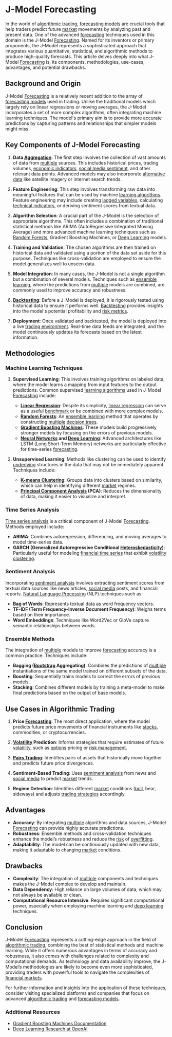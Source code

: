 # J-Model Forecasting

In the world of [algorithmic trading](../a/algorithmic_trading.md), [forecasting models](../f/forecasting_models.md) are crucial tools that help traders predict future [market](../m/market.md) movements by analyzing past and present data. One of the advanced [forecasting](../f/forecasting.md) techniques used in this domain is the J-Model [Forecasting](../f/forecasting.md). Named for its inventors or primary proponents, the J-Model represents a sophisticated approach that integrates various quantitative, statistical, and algorithmic methods to produce high-quality forecasts. This article delves deeply into what J-Model [Forecasting](../f/forecasting.md) is, its components, methodologies, use-cases, advantages, and potential drawbacks.

## Background and Origin

J-Model [Forecasting](../f/forecasting.md) is a relatively recent addition to the array of [forecasting models](../f/forecasting_models.md) used in trading. Unlike the traditional models which largely rely on linear regressions or moving averages, the J-Model incorporates a set of more complex algorithms, often integrating machine learning techniques. The model's primary aim is to provide more accurate predictions by capturing patterns and relationships that simpler models might miss.

## Key Components of J-Model Forecasting

1. **Data [Aggregation](../a/aggregation.md)**: The first step involves the collection of vast amounts of data from [multiple](../m/multiple.md) sources. This includes historical prices, trading volumes, [economic indicators](../e/economic_indicators.md), [social media sentiment](../s/social_media_sentiment.md), and other relevant data points. Advanced models may also incorporate [alternative data](../a/alternative_data.md) like satellite imagery or internet search trends.

2. **Feature Engineering**: This step involves transforming raw data into meaningful features that can be used by machine [learning algorithms](../l/learning_algorithms_in_trading.md). Feature engineering may include creating [lagged variables](../l/lagged_variables_in_trading.md), calculating [technical indicators](../t/technical_indicators.md), or deriving sentiment scores from textual data.

3. **Algorithm Selection**: A crucial part of the J-Model is the selection of appropriate algorithms. This often includes a combination of traditional statistical methods like ARIMA (AutoRegressive Integrated Moving Average) and more advanced machine learning techniques such as [Random Forests](../r/random_forests_in_trading.md), Gradient Boosting Machines, or [Deep Learning](../d/deep_learning.md) models.

4. **Training and Validation**: The chosen algorithms are then trained on historical data and validated using a portion of the data set aside for this purpose. Techniques like cross-validation are employed to ensure the model generalizes well to unseen data.

5. **Model Integration**: In many cases, the J-Model is not a single algorithm but a combination of several models. Techniques such as [ensemble learning](../e/ensemble_learning.md), where the predictions from [multiple](../m/multiple.md) models are combined, are commonly used to improve accuracy and robustness.

6. **[Backtesting](../b/backtesting.md)**: Before a J-Model is deployed, it is rigorously tested using historical data to ensure it performs well. [Backtesting](../b/backtesting.md) provides insights into the model's potential profitability and [risk metrics](../r/risk_metrics.md).

7. **Deployment**: Once validated and backtested, the model is deployed into a live [trading environment](../t/trading_environment.md). Real-time data feeds are integrated, and the model continuously updates its forecasts based on the latest information.

## Methodologies

### Machine Learning Techniques

1. **Supervised Learning**: This involves training algorithms on labeled data, where the model learns a mapping from input features to the output predictions. Common supervised [learning algorithms](../l/learning_algorithms_in_trading.md) used in J-Model [Forecasting](../f/forecasting.md) include:

    - **[Linear Regression](../l/linear_regression.md)**: Despite its simplicity, [linear regression](../l/linear_regression.md) can serve as a useful [benchmark](../b/benchmark.md) or be combined with more complex models.
    - **[Random Forests](../r/random_forests_in_trading.md)**: An [ensemble learning](../e/ensemble_learning.md) method that operates by constructing [multiple](../m/multiple.md) [decision trees](../d/decision_trees.md).
    - [**Gradient Boosting Machines**](https://xgboost.readthedocs.io/): These models build progressively stronger models by focusing on the errors of previous models.
    - **[Neural Networks](../n/neural_networks_in_trading.md) and [Deep Learning](../d/deep_learning.md)**: Advanced architectures like LSTM (Long Short-Term Memory) networks are particularly effective for time-series [forecasting](../f/forecasting.md).

2. **Unsupervised Learning**: Methods like clustering can be used to identify [underlying](../u/underlying.md) structures in the data that may not be immediately apparent. Techniques include:

    - **[K-means Clustering](../k/k-means_clustering_in_trading.md)**: Groups data into clusters based on similarity, which can help in identifying different [market](../m/market.md) regimes.
    - **[Principal Component Analysis](../p/principal_component_analysis_(pca).md) (PCA)**: Reduces the dimensionality of data, making it easier to visualize and interpret.

### Time Series Analysis

[Time series analysis](../t/time_series_analysis.md) is a critical component of J-Model [Forecasting](../f/forecasting.md). Methods employed include:

- **ARIMA**: Combines autoregression, differencing, and moving averages to model time-series data.
- **GARCH (Generalized Autoregressive Conditional [Heteroskedasticity](../h/heteroskedasticity.md))**: Particularly useful for modeling [financial time series](../f/financial_time_series.md) that exhibit [volatility clustering](../v/volatility_clustering.md).

### Sentiment Analysis

Incorporating [sentiment analysis](../s/sentiment_analysis.md) involves extracting sentiment scores from textual data sources like news articles, [social media](../s/social_media.md) posts, and financial reports. [Natural Language Processing](../n/natural_language_processing_(nlp)_in_trading.md) (NLP) techniques such as:

- **Bag of Words**: Represents textual data as word frequency vectors.
- **TF-IDF (Term Frequency-Inverse Document Frequency)**: Weighs terms based on their importance.
- **Word Embeddings**: Techniques like Word2Vec or GloVe capture semantic relationships between words.

### Ensemble Methods

The integration of [multiple](../m/multiple.md) models to improve [forecasting](../f/forecasting.md) accuracy is a common practice. Techniques include:

- **Bagging ([Bootstrap](../b/bootstrap.md) Aggregating)**: Combines the predictions of [multiple](../m/multiple.md) instantiations of the same model trained on different subsets of the data.
- **Boosting**: Sequentially trains models to correct the errors of previous models.
- **Stacking**: Combines different models by training a meta-model to make final predictions based on the output of base models.

## Use Cases in Algorithmic Trading

1. **Price [Forecasting](../f/forecasting.md)**: The most direct application, where the model predicts future price movements of financial instruments like [stocks](../s/stock.md), commodities, or cryptocurrencies.

2. **[Volatility](../v/volatility.md) Prediction**: Informs strategies that require estimates of future [volatility](../v/volatility.md), such as [options](../o/options.md) pricing or [risk management](../r/risk_management.md).

3. **[Pairs Trading](../p/pairs_trading.md)**: Identifies pairs of assets that historically move together and predicts future price divergences.

4. **Sentiment-Based Trading**: Uses [sentiment analysis](../s/sentiment_analysis.md) from news and [social media](../s/social_media.md) to predict [market](../m/market.md) trends.

5. **Regime Detection**: Identifies different [market](../m/market.md) conditions ([bull](../b/bull.md), bear, sideways) and adjusts [trading strategies](../t/trading_strategies.md) accordingly.

## Advantages

- **Accuracy**: By integrating [multiple](../m/multiple.md) algorithms and data sources, J-Model [Forecasting](../f/forecasting.md) can provide highly accurate predictions.
- **Robustness**: Ensemble methods and cross-validation techniques enhance the model’s robustness and reduce the [risk](../r/risk.md) of [overfitting](../o/overfitting.md).
- **Adaptability**: The model can be continuously updated with new data, making it adaptable to changing [market](../m/market.md) conditions.

## Drawbacks

- **Complexity**: The integration of [multiple](../m/multiple.md) components and techniques makes the J-Model complex to develop and maintain.
- **Data Dependency**: High reliance on large volumes of data, which may not always be available or clean.
- **Computational Resource Intensive**: Requires significant computational power, especially when employing machine learning and [deep learning](../d/deep_learning.md) techniques.

## Conclusion

J-Model [Forecasting](../f/forecasting.md) represents a cutting-edge approach in the field of [algorithmic trading](../a/algorithmic_trading.md), combining the best of statistical methods and machine learning. While it offers numerous advantages in terms of accuracy and robustness, it also comes with challenges related to complexity and computational demands. As technology and data availability improve, the J-Model’s methodologies are likely to become even more sophisticated, providing traders with powerful tools to navigate the complexities of [financial markets](../f/financial_market.md).

For further information and insights into the application of these techniques, consider visiting specialized platforms and companies that focus on advanced [algorithmic trading](../a/algorithmic_trading.md) and [forecasting models](../f/forecasting_models.md).

### Additional Resources

- [Gradient Boosting Machines Documentation](https://xgboost.readthedocs.io/)
- [Deep Learning Research at OpenAI](https://www.openai.com/)
